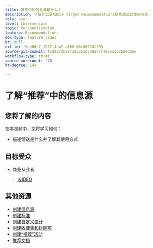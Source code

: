 ```yaml
---
title: 推荐中的信息源是什么？
description: 了解什么是Adobe Target Recommendations信息源及其使用方式
role: User
level: Intermediate
topic: Personalization
feature: Recommendations
doc-type: feature video
kt: null
exl-id: f9de86e7-1967-4ab7-a600-00e86220f209
source-git-commit: fcd2273ba373dc2b3bc59a77f1925cdb7b2ed3ee
workflow-type: tm+mt
source-wordcount: '70'
ht-degree: 14%

---
```


# 了解“推荐”中的信息源

## 您将了解的内容

在本视频中，您将学习如何：

* 描述馈送是什么并了解其使用方式

## 目标受众

* 商业从业者

>[!VIDEO](https://video.tv.adobe.com/v/27695?quality=12)

## 其他资源

* [创建信息源](create-a-feed.md)
* [创建标准](create-criteria.md)
* [创建自定义设计](create-custom-designs.md)
* [创建收藏集和排除项](create-collections-and-exclusions.md)
* [创建“推荐”活动](create-a-recommendations-activity.md)
* [推荐文档](https://experienceleague.adobe.com/docs/target/using/recommendations/recommendations.html?lang=zh-Hans)
